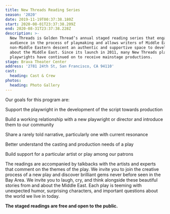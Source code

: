 ```yaml
---
title: New Threads Reading Series
season: '2020'
date: 2019-11-19T00:37:38.180Z
start: 2020-08-01T23:37:38.209Z
end: 2020-08-31T23:37:38.228Z
description: >-
  New Threads is Golden Thread’s annual staged reading series that engages its
  audience in the process of playmaking and allows writers of Middle Eastern and
  non-Middle Eastern descent an authentic and supportive space to develop work
  about the Middle East. Since its launch in 2011, many New Threads plays and
  playwrights have continued on to receive mainstage productions.
stage: Brava Theater Center
address: '2781 24th St, San Francisco, CA 94110'
cast:
  heading: Cast & Crew
photos:
  heading: Photo Gallery
---
```

Our goals for this program are:

Support the playwright in the development of the script towards production

Build a working relationship with a new playwright or director and introduce them to our community

Share a rarely told narrative, particularly one with current resonance

Better understand the casting and production needs of a play

Build support for a particular artist or play among our patrons

The readings are accompanied by talkbacks with the artists and experts that comment on the themes of the play. We invite you to join the creative process of a new play and discover brilliant gems never before seen in the Bay Area. We invite you to laugh, cry, and think alongside these beautiful stories from and about the Middle East. Each play is teeming with unexpected humor, surprising characters, and important questions about the world we live in today.

**The staged readings are free and open to the public.**

